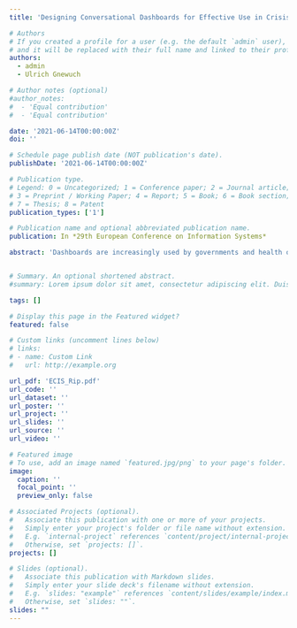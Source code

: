 ```yaml
---
title: 'Designing Conversational Dashboards for Effective Use in Crisis Response'

# Authors
# If you created a profile for a user (e.g. the default `admin` user), write the username (folder name) here
# and it will be replaced with their full name and linked to their profile.
authors:
  - admin
  - Ulrich Gnewuch

# Author notes (optional)
#author_notes:
#  - 'Equal contribution'
#  - 'Equal contribution'

date: '2021-06-14T00:00:00Z'
doi: ''

# Schedule page publish date (NOT publication's date).
publishDate: '2021-06-14T00:00:00Z'

# Publication type.
# Legend: 0 = Uncategorized; 1 = Conference paper; 2 = Journal article;
# 3 = Preprint / Working Paper; 4 = Report; 5 = Book; 6 = Book section;
# 7 = Thesis; 8 = Patent
publication_types: ['1']

# Publication name and optional abbreviated publication name.
publication: In *29th European Conference on Information Systems*

abstract: 'Dashboards are increasingly used by governments and health organizations to provide important information to the general public during a crisis. However, in contrast to organizational settings, the majority of the general population has not or rarely used dashboards before and therefore often struggles to interact effectively with these dashboards. To address this challenge, we conduct a design science research (DSR) project to design a conversational dashboard that enables natural language-based interactions to facilitate its effective use. Drawing on the theory of effective use, our DSR project aims to provide theory-grounded design knowledge for conversational dashboards that help users to access and find information via natural language. Moreover, we seek to provide novel insights that support researchers and practitioners in understanding and designing more natural and effective interactions between users and dashboards.'


# Summary. An optional shortened abstract.
#summary: Lorem ipsum dolor sit amet, consectetur adipiscing elit. Duis posuere tellus ac convallis placerat. Proin tincidunt magna sed ex sollicitudin condimentum.

tags: []

# Display this page in the Featured widget?
featured: false

# Custom links (uncomment lines below)
# links:
# - name: Custom Link
#   url: http://example.org

url_pdf: 'ECIS_Rip.pdf'
url_code: ''
url_dataset: ''
url_poster: ''
url_project: ''
url_slides: ''
url_source: ''
url_video: ''

# Featured image
# To use, add an image named `featured.jpg/png` to your page's folder.
image:
  caption: ''
  focal_point: ''
  preview_only: false

# Associated Projects (optional).
#   Associate this publication with one or more of your projects.
#   Simply enter your project's folder or file name without extension.
#   E.g. `internal-project` references `content/project/internal-project/index.md`.
#   Otherwise, set `projects: []`.
projects: []

# Slides (optional).
#   Associate this publication with Markdown slides.
#   Simply enter your slide deck's filename without extension.
#   E.g. `slides: "example"` references `content/slides/example/index.md`.
#   Otherwise, set `slides: ""`.
slides: ""
---
```

